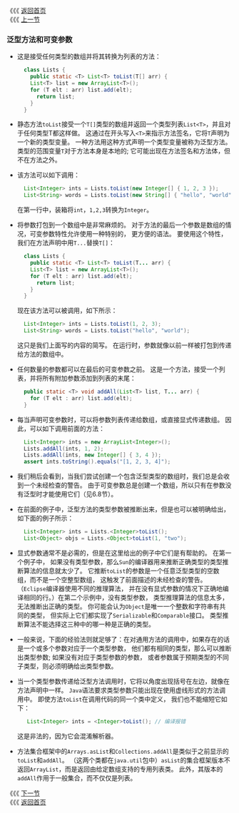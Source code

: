 《《《 [返回首页](../README.md)     </br>
《《《 [上一节](03_Foreach.md)

### 泛型方法和可变参数

- 这是接受任何类型的数组并将其转换为列表的方法：

  ```java
    class Lists {
      public static <T> List<T> toList(T[] arr) {
      List<T> list = new ArrayList<T>();
      for (T elt : arr) list.add(elt);
        return list;
      }
    }
  ```
- 静态方法`toList`接受一个`T[]`类型的数组并返回一个类型列表`List<T>`，并且对于任何类型T都这样做。
这通过在开头写入`<T>`来指示方法签名，它将`T`声明为一个新的类型变量。 一种方法用这种方式声明一个类型变量被称为泛型方法。 
类型的范围变量`T`对于方法本身是本地的; 它可能出现在方法签名和方法体，但不在方法之外。  

- 该方法可以如下调用：
 
  ```java
    List<Integer> ints = Lists.toList(new Integer[] { 1, 2, 3 });
    List<String> words = Lists.toList(new String[] { "hello", "world" });
  ```
  在第一行中，装箱将`int`，`1,2,3`转换为`Integer`。

- 将参数打包到一个数组中是非常麻烦的。 对于方法的最后一个参数是数组的情况，可变参数特性允许使用一种特别的，
更方便的语法。 要使用这个特性，我们在方法声明中用`T...`替换`T[]`：  

  ```java
    class Lists {
      public static <T> List<T> toList(T... arr) {
      List<T> list = new ArrayList<T>();
      for (T elt : arr) list.add(elt);
        return list;
      }
    }
  ```
  现在该方法可以被调用，如下所示：
  ```java
    List<Integer> ints = Lists.toList(1, 2, 3);
    List<String> words = Lists.toList("hello", "world");
  ```
  这只是我们上面写的内容的简写。 在运行时，参数就像以前一样被打包到传递给方法的数组中。

- 任何数量的参数都可以在最后的可变参数之前。 这是一个方法，接受一个列表，并将所有附加参数添加到列表的末尾：

  ```java
    public static <T> void addAll(List<T> list, T... arr) {
      for (T elt : arr) list.add(elt);
    }
  ```
  
- 每当声明可变参数时，可以将参数列表传递给数组，或直接显式传递数组。 因此，可以如下调用前面的方法：  
  
  ```java
    List<Integer> ints = new ArrayList<Integer>();
    Lists.addAll(ints, 1, 2);
    Lists.addAll(ints, new Integer[] { 3, 4 });
    assert ints.toString().equals("[1, 2, 3, 4]");
  ```
  
- 我们稍后会看到，当我们尝试创建一个包含泛型类型的数组时，我们总是会收到一个未经检查的警告。 
由于可变参数总是创建一个数组，所以只有在参数没有泛型时才能使用它们（见6.8节）。  
  
- 在前面的例子中，泛型方法的类型参数被推断出来，但是也可以被明确给出，如下面的例子所示：
  
  ```java
    List<Integer> ints = Lists.<Integer>toList();
    List<Object> objs = Lists.<Object>toList(1, "two");
  ```

- 显式参数通常不是必需的，但是在这里给出的例子中它们是有帮助的。 在第一个例子中，
如果没有类型参数，那么`Sun`的编译器用来推断正确类型的类型推断算法的信息就太少了。 
它推断`toList`的参数是一个任意泛型类型的空数组，而不是一个空整型数组，
这触发了前面描述的未经检查的警告。 （`Eclipse`编译器使用不同的推理算法，
并在没有显式参数的情况下正确地编译相同的行。）在第二个示例中，没有类型参数，
类型推理算法的信息太多，无法推断出正确的类型。 你可能会认为`Object`是唯一一个整数和字符串有共同的类型，
但实际上它们都实现了`Serializable`和`Comparable`接口。 类型推断算法不能选择这三种中的哪一种是正确的类型。  
  
- 一般来说，下面的经验法则就足够了：在对通用方法的调用中，如果存在的话是一个或多个参数对应于一个类型参数，
他们都有相同的类型，那么可以推断出类型参数; 如果没有对应于类型参数的参数，
或者参数属于预期类型的不同子类型，则必须明确给出类型参数。
  
- 当一个类型参数传递给泛型方法调用时，它将以角度出现括号在左边，就像在方法声明中一样。
`Java`语法要求类型参数只能出现在使用虚线形式的方法调用中。 即使方法`toList`在调用代码的同一个类中定义，
我们也不能缩短它如下：  
 
  ```java
     List<Integer> ints = <Integer>toList(); // 编译报错
  ```
  这是非法的，因为它会混淆解析器。  
  
- 方法集合框架中的`Arrays.asList`和`Collections.addAll`是类似于之前显示的`toList`和`addAll`。 
（这两个类都在`java.util`包中）`asList`的集合框架版本不返回`ArrayList`，而是返回由给定数组支持的专用列表类。 
此外，其版本的`addAll`作用于一般集合，而不仅仅是列表。
  
《《《 [下一节](05_Assertions.md) </br>
《《《 [返回首页](../README.md)